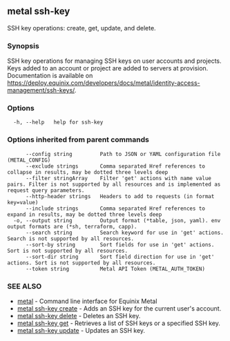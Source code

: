## metal ssh-key

SSH key operations: create, get, update, and delete.

### Synopsis

SSH key operations for managing SSH keys on user accounts and projects. Keys added to an account or project are added to servers at provision. Documentation is available on https://deploy.equinix.com/developers/docs/metal/identity-access-management/ssh-keys/.

### Options

```
  -h, --help   help for ssh-key
```

### Options inherited from parent commands

```
      --config string         Path to JSON or YAML configuration file (METAL_CONFIG)
      --exclude strings       Comma separated Href references to collapse in results, may be dotted three levels deep
      --filter stringArray    Filter 'get' actions with name value pairs. Filter is not supported by all resources and is implemented as request query parameters.
      --http-header strings   Headers to add to requests (in format key=value)
      --include strings       Comma separated Href references to expand in results, may be dotted three levels deep
  -o, --output string         Output format (*table, json, yaml). env output formats are (*sh, terraform, capp).
      --search string         Search keyword for use in 'get' actions. Search is not supported by all resources.
      --sort-by string        Sort fields for use in 'get' actions. Sort is not supported by all resources.
      --sort-dir string       Sort field direction for use in 'get' actions. Sort is not supported by all resources.
      --token string          Metal API Token (METAL_AUTH_TOKEN)
```

### SEE ALSO

* [metal](metal.md)	 - Command line interface for Equinix Metal
* [metal ssh-key create](metal_ssh-key_create.md)	 - Adds an SSH key for the current user's account.
* [metal ssh-key delete](metal_ssh-key_delete.md)	 - Deletes an SSH key.
* [metal ssh-key get](metal_ssh-key_get.md)	 - Retrieves a list of SSH keys or a specified SSH key.
* [metal ssh-key update](metal_ssh-key_update.md)	 - Updates an SSH key.

